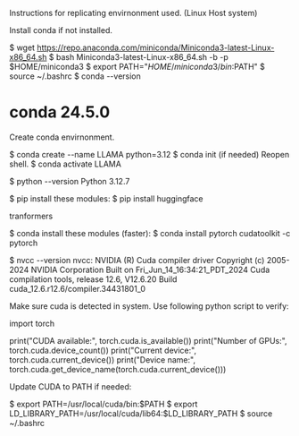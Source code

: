 Instructions for replicating envirnonment used. (Linux Host system)

Install conda if not installed. 

$ wget https://repo.anaconda.com/miniconda/Miniconda3-latest-Linux-x86_64.sh
$ bash Miniconda3-latest-Linux-x86_64.sh -b -p $HOME/miniconda3
$ export PATH="$HOME/miniconda3/bin:$PATH"
$ source ~/.bashrc
$ conda --version
# conda 24.5.0

Create conda envirnonment. 

$ conda create --name LLAMA python=3.12
$ conda init (if needed)
Reopen shell. 
$ conda activate LLAMA 

$ python --version
Python 3.12.7

$ pip install these modules:
$ pip install huggingface

tranformers

$ conda install these modules (faster):
$ conda install pytorch cudatoolkit -c pytorch

$ nvcc --version
nvcc: NVIDIA (R) Cuda compiler driver
Copyright (c) 2005-2024 NVIDIA Corporation
Built on Fri_Jun_14_16:34:21_PDT_2024
Cuda compilation tools, release 12.6, V12.6.20
Build cuda_12.6.r12.6/compiler.34431801_0

Make sure cuda is detected in system. Use following python script to verify:

import torch

print("CUDA available:", torch.cuda.is_available())
print("Number of GPUs:", torch.cuda.device_count())
print("Current device:", torch.cuda.current_device())
print("Device name:", torch.cuda.get_device_name(torch.cuda.current_device()))

Update CUDA to PATH if needed:

$ export PATH=/usr/local/cuda/bin:$PATH
$ export LD_LIBRARY_PATH=/usr/local/cuda/lib64:$LD_LIBRARY_PATH
$ source ~/.bashrc

